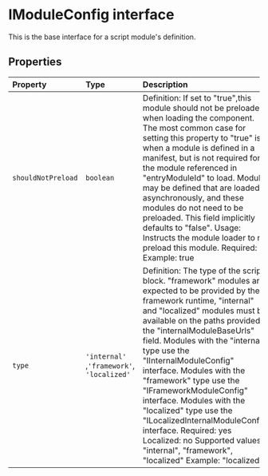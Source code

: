 # IModuleConfig interface





This is the base interface for a script module's definition. 





## Properties

| Property	   | Type	| Description|
|:-------------|:-------|:-----------|
|`shouldNotPreload`      | `boolean` | Definition: If set to "true",this module should not be preloaded when loading the component. The most common case  for setting this property to "true" is when a module is defined in a manifest, but is not required for the  module referenced in "entryModuleId" to load. Modules may be defined that are loaded asynchronously, and these  modules do not need to be preloaded. This field implicitly defaults to "false".  Usage: Instructs the module loader to not preload this module.  Required: no  Example: true |
|`type`      | `'internal' `,` 'framework' `,` 'localized'` | Definition: The type of the script block. "framework" modules are expected to be provided by the framework runtime,  "internal" and "localized" modules must be available on the paths provided in the "internalModuleBaseUrls" field.  Modules with the "internal" type use the "IInternalModuleConfig" interface. Modules with the "framework" type use  the "IFrameworkModuleConfig" interface. Modules with the "localized" type use the "ILocalizedInternalModuleConfig"  interface.  Required: yes  Localized: no  Supported values: "internal", "framework", "localized"  Example: "localized" |





